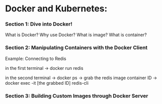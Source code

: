 # Docker and Kubernetes:


<h3> Section 1: Dive into Docker!</h3>

What is Docker? Why use Docker? What is image? What is container?

<h3> Section 2: Manipulating Containers with the Docker Client</h3>
  
  <p>
  Example: Connecting to Redis 

  in the first terminal -> docker run redis

  in the second terminal -> docker ps -> grab the redis image container ID -> docker exec -it [the grabbed ID] redis-cli
  </p>
  
<h3> Section 3: Building Custom Images through Docker Server </h3>
